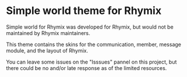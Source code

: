 # Simple world theme for Rhymix

Simple world for Rhymix was developed for Rhymix, but would not be maintained by Rhymix maintainers.

This theme contains the skins for the communication, member, message module, and the layout of Rhymix.

You can leave some issues on the "Isssues" pannel on this project, but there could be no and/or late response as of the limited resources.
